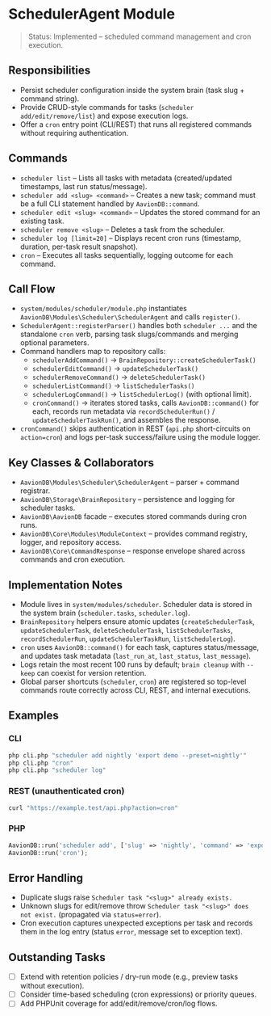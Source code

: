 # SchedulerAgent Module

> Status: Implemented – scheduled command management and cron execution.

## Responsibilities
- Persist scheduler configuration inside the system brain (task slug + command string).
- Provide CRUD-style commands for tasks (`scheduler add/edit/remove/list`) and expose execution logs.
- Offer a `cron` entry point (CLI/REST) that runs all registered commands without requiring authentication.

## Commands
- `scheduler list` – Lists all tasks with metadata (created/updated timestamps, last run status/message).
- `scheduler add <slug> <command>` – Creates a new task; command must be a full CLI statement handled by `AavionDB::command`.
- `scheduler edit <slug> <command>` – Updates the stored command for an existing task.
- `scheduler remove <slug>` – Deletes a task from the scheduler.
- `scheduler log [limit=20]` – Displays recent cron runs (timestamp, duration, per-task result snapshot).
- `cron` – Executes all tasks sequentially, logging outcome for each command.

## Call Flow
- `system/modules/scheduler/module.php` instantiates `AavionDB\Modules\Scheduler\SchedulerAgent` and calls `register()`.  
- `SchedulerAgent::registerParser()` handles both `scheduler ...` and the standalone `cron` verb, parsing task slugs/commands and merging optional parameters.  
- Command handlers map to repository calls:  
  - `schedulerAddCommand()` → `BrainRepository::createSchedulerTask()`  
  - `schedulerEditCommand()` → `updateSchedulerTask()`  
  - `schedulerRemoveCommand()` → `deleteSchedulerTask()`  
  - `schedulerListCommand()` → `listSchedulerTasks()`  
  - `schedulerLogCommand()` → `listSchedulerLog()` (with optional limit).  
  - `cronCommand()` → iterates stored tasks, calls `AavionDB::command()` for each, records run metadata via `recordSchedulerRun()` / `updateSchedulerTaskRun()`, and assembles the response.  
- `cronCommand()` skips authentication in REST (`api.php` short-circuits on `action=cron`) and logs per-task success/failure using the module logger.

## Key Classes & Collaborators
- `AavionDB\Modules\Scheduler\SchedulerAgent` – parser + command registrar.  
- `AavionDB\Storage\BrainRepository` – persistence and logging for scheduler tasks.  
- `AavionDB\AavionDB` facade – executes stored commands during cron runs.  
- `AavionDB\Core\Modules\ModuleContext` – provides command registry, logger, and repository access.  
- `AavionDB\Core\CommandResponse` – response envelope shared across commands and cron execution.

## Implementation Notes
- Module lives in `system/modules/scheduler`. Scheduler data is stored in the system brain (`scheduler.tasks`, `scheduler.log`).
- `BrainRepository` helpers ensure atomic updates (`createSchedulerTask`, `updateSchedulerTask`, `deleteSchedulerTask`, `listSchedulerTasks`, `recordSchedulerRun`, `updateSchedulerTaskRun`, `listSchedulerLog`).
- `cron` uses `AavionDB::command()` for each task, captures status/message, and updates task metadata (`last_run_at`, `last_status`, `last_message`).
- Logs retain the most recent 100 runs by default; `brain cleanup` with `--keep` can coexist for version retention.
- Global parser shortcuts (`scheduler`, `cron`) are registered so top-level commands route correctly across CLI, REST, and internal executions.

## Examples

### CLI
```bash
php cli.php "scheduler add nightly 'export demo --preset=nightly'"
php cli.php "cron"
php cli.php "scheduler log"
```

### REST (unauthenticated cron)
```bash
curl "https://example.test/api.php?action=cron"
```

### PHP
```php
AavionDB::run('scheduler add', ['slug' => 'nightly', 'command' => 'export demo']);
AavionDB::run('cron');
```

## Error Handling
- Duplicate slugs raise `Scheduler task "<slug>" already exists.`
- Unknown slugs for edit/remove throw `Scheduler task "<slug>" does not exist.` (propagated via `status=error`).
- Cron execution captures unexpected exceptions per task and records them in the log entry (status `error`, message set to exception text).

## Outstanding Tasks
- [ ] Extend with retention policies / dry-run mode (e.g., preview tasks without execution).
- [ ] Consider time-based scheduling (cron expressions) or priority queues.
- [ ] Add PHPUnit coverage for add/edit/remove/cron/log flows.
